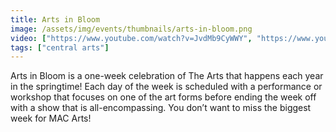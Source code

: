 ```yaml
---
title: Arts in Bloom
image: /assets/img/events/thumbnails/arts-in-bloom.png
video: ["https://www.youtube.com/watch?v=JvdMb9CyWWY", "https://www.youtube.com/watch?v=24-oEOlwEvs"]
tags: ["central arts"]
---
```


Arts in Bloom is a one-week celebration of The Arts that happens each year in the springtime! Each day of the week is scheduled with a performance or workshop that focuses on one of the art forms before ending the week off with a show that is all-encompassing. You don’t want to miss the biggest week for MAC Arts!
